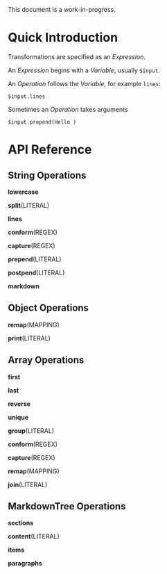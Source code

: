 <div class="OLSKCommonNotice">
This document is a work-in-progress.
</div>

# Quick Introduction

Transformations are specified as an *Expression*.

An *Expression* begins with a *Variable*, usually `$input`.

An *Operation* follows the *Variable*, for example `lines`:

```
$input.lines
```

Sometimes an *Operation* takes arguments

```
$input.prepend(Hello )
```

# API Reference

## String Operations

__lowercase__

__split__(LITERAL)

__lines__

__conform__(REGEX)

__capture__(REGEX)

__prepend__(LITERAL)

__postpend__(LITERAL)

__markdown__

## Object Operations

__remap__(MAPPING)

__print__(LITERAL)

## Array Operations

__first__

__last__

__reverse__

__unique__

__group__(LITERAL)

__conform__(REGEX)

__capture__(REGEX)

__remap__(MAPPING)

__join__(LITERAL)

## MarkdownTree Operations

__sections__

__content__(LITERAL)

__items__

__paragraphs__
